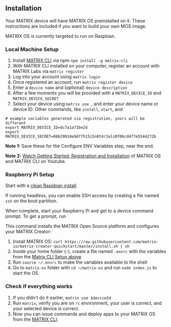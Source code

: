 
## Installation

Your MATRIX device will have MATRIX OS preinstalled on it. These instructions are included if you want to build your own MOS image. 

MATRIX OS is currently targeted to run on Raspbian. 

### Local Machine Setup
1. Install [MATRIX CLI](CLI/overview.md) via npm `npm install -g matrix-cli`
1. With MATRIX CLI installed on your computer, register an account with MATRIX Labs via `matrix register`
1. Log into your account using `matrix login`
1. Once registered an account, run `matrix register device`
1. Enter a `device name` and (optional) `device description`
1. After a few moments you will be provided with a `MATRIX_DEVICE_ID` and `MATRIX_DEVICE_SECRET`
1. Select your device using `matrix use `, and enter your device name or device ID. Other commands, like `install`, `start`, and `

```
# example variables generated via registration, yours will be different
export MATRIX_DEVICE_ID=dc7a1a71be2d
export MATRIX_DEVICE_SECRET=08629018e9d77h15i5n0t4r3alz0f06cd4f7e5544272b
```

**Note 1:** Save these for the Configure ENV Variables step, near the end.

**Note 2:** [Watch Getting Started, Registration and Installation](https://www.youtube.com/watch?v=ckDD6HEjfAY) of MATRIX OS and MATRIX CLI on Youtube.

### Raspberry Pi Setup
Start with a [clean Raspbian install](https://www.raspberrypi.org/downloads/raspbian/).

If running headless, you can enable SSH access by creating a file named `ssh` on the boot partition.

When complete, start your Raspberry Pi and get to a device command prompt. To get a prompt, run `

This command installs the MATRIX Open Source platform and configures your MATRIX Creator:

1. Install MATRIX OS: `curl https://raw.githubusercontent.com/matrix-io/matrix-creator-quickstart/master/install.sh | sh`
1. Inside your home folder (`~`), create a file named `.envrc` with the variables from the [Matrix CLI Setup above](/#local-machine-setup)
1. Run `source ~/.envrc` to make the variables available to the shell
1. Go to `matrix-os` folder with `cd ~/matrix-os` and run `node index.js` to start the OS.

### Check if everything works
1. If you didn't do it earlier, `matrix use $deviceId`
1. Run `matrix`, verify you are on `rc` environment, your user is correct, and your selected device is correct.
1. Now you can issue commands and deploy apps to your MATRIX OS from the [MATRIX CLI](CLI/overview.md).
